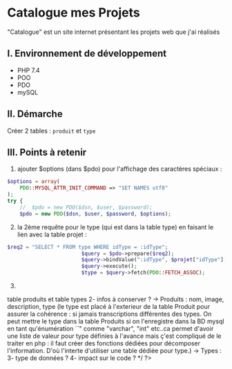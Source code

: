 # Catalogue mes Projets

"Catalogue" est un site internet présentant les projets web que j'ai réalisés

## I. Environnement de développement

* PHP 7.4
* POO
* PDO
* mySQL

## II. Démarche
Créer 2 tables : `produit` et `type`

## III. Points à retenir
 
1. ajouter $options (dans $pdo) pour l'affichage des caractères spéciaux :
```php
$options = array(
    PDO::MYSQL_ATTR_INIT_COMMAND => "SET NAMES utf8"
);
try {
    //  $pdo = new PDO($dsn, $user, $password);
    $pdo = new PDO($dsn, $user, $password, $options);
```

2. la 2ème requête pour le type (qui est dans la table type) en faisant le lien avec la table projet :

```php
$req2 = "SELECT * FROM type WHERE idType = :idType";
                        $query = $pdo->prepare($req2);
                        $query->bindValue(":idType", $projet["idType"], PDO::PARAM_INT);
                        $query->execute();
                        $type = $query->fetch(PDO::FETCH_ASSOC);
```

3. 
<?php
/* 
Etapes d'analyse de conception :
1- tables à créer ?     ->  table produits et table types
2- infos à conserver ?  ->  Produits : nom, image, description, type 

(le type est placé à l'exterieur de la table Produit pour assurer la
cohérence : si jamais transcriptions différentes des types. On peut mettre
le type dans la table Produits si on l'enregistre dans la BD mysql en tant 
qu'énumération ``" comme "varchar", "int" etc..ca permet d'avoir une liste de
valeur pour type définies à l'avance mais ç'est compliqué de le traiter en 
php : il faut créer des fonctions dédiées pour décomposer l'information. 
D'où l'interte d'utiliser une table dédiée pour type.)
                        -> Types : 

3- type de données ?
4- impact sur le code ?
*/
?>